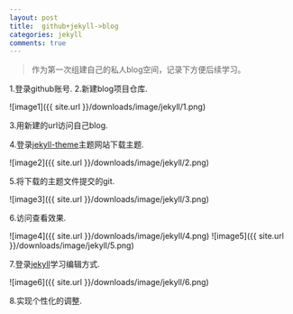 ```yaml
---
layout: post
title:  github+jekyll->blog
categories: jekyll
comments: true
---
```

>作为第一次组建自己的私人blog空间，记录下方便后续学习。

1.登录github账号.
2.新建blog项目仓库.

![image1]({{ site.url }}/downloads/image/jekyll/1.png)

3.用新建的url访问自己blog.

4.登录[jekyll-theme][jekyll-theme]主题网站下载主题.

![image2]({{ site.url }}/downloads/image/jekyll/2.png)

5.将下载的主题文件提交的git.

![image3]({{ site.url }}/downloads/image/jekyll/3.png)

6.访问查看效果.

![image4]({{ site.url }}/downloads/image/jekyll/4.png)
![image5]({{ site.url }}/downloads/image/jekyll/5.png)

7.登录[jekyll][jekyll]学习编辑方式.

![image6]({{ site.url }}/downloads/image/jekyll/6.png)

8.实现个性化的调整.


[jekyll]:      https://www.jekyll.com.cn/
[jekyll-theme]:   http://jekyllthemes.org/
